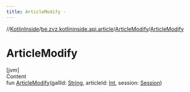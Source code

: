 ```yaml
---
title: ArticleModify -
---
```

//[KotlinInside](../../index.md)/[be.zvz.kotlininside.api.article](../index.md)/[ArticleModify](index.md)/[ArticleModify](-article-modify.md)



# ArticleModify  
[jvm]  
Content  
fun [ArticleModify](-article-modify.md)(gallId: [String](https://kotlinlang.org/api/latest/jvm/stdlib/kotlin/-string/index.html), articleId: [Int](https://kotlinlang.org/api/latest/jvm/stdlib/kotlin/-int/index.html), session: [Session](../../be.zvz.kotlininside.session/-session/index.md))  



